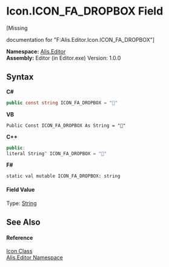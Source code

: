 # Icon.ICON_FA_DROPBOX Field
 

\[Missing <summary> documentation for "F:Alis.Editor.Icon.ICON_FA_DROPBOX"\]

**Namespace:**&nbsp;<a href="b150ade4-39de-a232-5f06-d3cdc1b2c538">Alis.Editor</a><br />**Assembly:**&nbsp;Editor (in Editor.exe) Version: 1.0.0

## Syntax

**C#**<br />
``` C#
public const string ICON_FA_DROPBOX = ""
```

**VB**<br />
``` VB
Public Const ICON_FA_DROPBOX As String = ""
```

**C++**<br />
``` C++
public:
literal String^ ICON_FA_DROPBOX = ""
```

**F#**<br />
``` F#
static val mutable ICON_FA_DROPBOX: string
```


#### Field Value
Type: <a href="https://docs.microsoft.com/dotnet/api/system.string" target="_blank">String</a>

## See Also


#### Reference
<a href="cc0f883c-67f8-f772-c6d7-a60b129f22a7">Icon Class</a><br /><a href="b150ade4-39de-a232-5f06-d3cdc1b2c538">Alis.Editor Namespace</a><br />